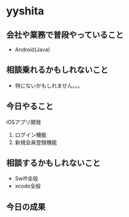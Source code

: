 # yyshita

## 会社や業務で普段やっていること
- Android(Java)
## 相談乗れるかもしれないこと
- 特にないかもしれません。。。
## 今日やること
iOSアプリ開発
1. ログイン機能
2. 新規会員登録機能
## 相談するかもしれないこと
- Swift全般
- xcode全般
## 今日の成果